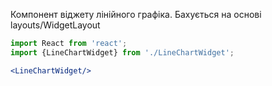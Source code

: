 Компонент віджету лінійного графіка. Бахується на основі layouts/WidgetLayout

```jsx
import React from 'react';
import {LineChartWidget} from './LineChartWidget';

<LineChartWidget/>
```
